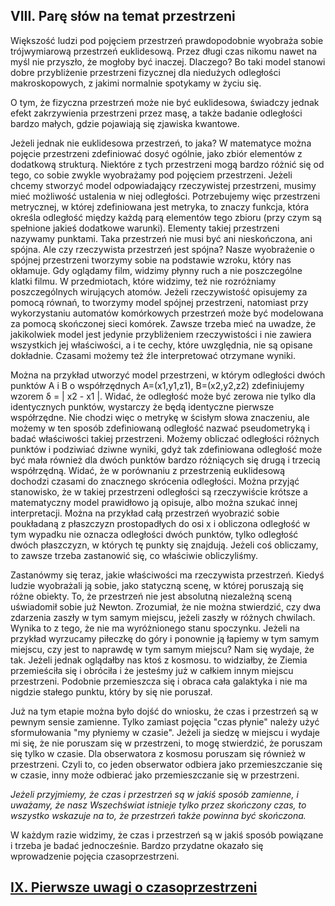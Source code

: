 ## VIII. Parę słów na temat przestrzeni

Większość ludzi pod pojęciem przestrzeń prawdopodobnie wyobraża sobie trójwymiarową przestrzeń euklidesową.
Przez długi czas nikomu nawet na myśl nie przyszło, że mogłoby być inaczej. Dlaczego?
Bo taki model stanowi dobre przybliżenie przestrzeni fizycznej dla niedużych odległości makroskopowych,
z jakimi normalnie spotykamy w życiu się.

O tym, że fizyczna przestrzeń może nie być euklidesowa, świadczy jednak efekt zakrzywienia przestrzeni przez masę,
a także badanie odległości bardzo małych, gdzie pojawiają się zjawiska kwantowe.

Jeżeli jednak nie euklidesowa przestrzeń, to jaka? W matematyce można pojęcie przestrzeni zdefiniować dosyć ogólnie,
jako zbiór elementów z dodatkową strukturą. Niektóre z tych przestrzeni mogą bardzo różnić się od tego,
co sobie zwykle wyobrażamy pod pojęciem przestrzeni. Jeżeli chcemy stworzyć model odpowiadający rzeczywistej przestrzeni,
musimy mieć możliwość ustalenia w niej odległości. Potrzebujemy więc przestrzeni metrycznej,
w której zdefiniowana jest metryka, to znaczy funkcja, która określa odległość między każdą parą elementów tego zbioru
(przy czym są spełnione jakieś dodatkowe warunki). Elementy takiej przestrzeni nazywamy punktami.
Taka przestrzeń nie musi być ani nieskończona, ani spójna. Ale czy rzeczywista przestrzeń jest spójna?
Nasze wyobrażenie o spójnej przestrzeni tworzymy sobie na podstawie wzroku, który nas okłamuje.
Gdy oglądamy film, widzimy płynny ruch a nie poszczególne klatki filmu. W przedmiotach, które widzimy,
też nie rozróżniamy poszczególnych wirujących atomów. Jeżeli rzeczywistość opisujemy za pomocą równań,
to tworzymy model spójnej przestrzeni, natomiast przy wykorzystaniu automatów komórkowych
przestrzeń może być modelowana za pomocą skończonej sieci komórek. Zawsze trzeba mieć na uwadze,
że jakikolwiek model jest jedynie  przybliżeniem rzeczywistości i nie zawiera wszystkich jej właściwości,
a i te cechy, które uwzględnia, nie są opisane dokładnie. Czasami możemy też źle interpretować otrzymane wyniki.

Można na przykład utworzyć model przestrzeni, w którym odległości dwóch punktów A i B o współrzędnych
A=(x1,y1,z1), B=(x2,y2,z2) zdefiniujemy wzorem δ = | x2 - x1 |. 
Widać, że odległość może być zerowa nie tylko dla identycznych punktów, wystarczy że będą identyczne pierwsze współrzędne.
Nie chodzi więc o metrykę w ścisłym słowa znaczeniu, ale możemy w ten sposób zdefiniowaną odległość  nazwać pseudometryką
i badać właściwości takiej przestrzeni. Możemy obliczać odległości różnych punktów i podziwiać dziwne wyniki,
gdyż tak zdefiniowana odległość może być mała również dla dwóch punktów bardzo różniących się drugą i trzecią współrzędną.
Widać, że w porównaniu z przestrzenią euklidesową dochodzi czasami do znacznego skrócenia odległości.
Można przyjąć stanowisko, że w takiej przestrzeni odległości są rzeczywiście krótsze
a matematyczny model prawidłowo ją opisuje, albo można szukać innej interpretacji.
Można na przykład całą przestrzeń wyobrazić sobie poukładaną z płaszczyzn prostopadłych do osi x i obliczona odległość
w tym wypadku nie oznacza odległości dwóch punktów, tylko odległość dwóch płaszczyzn, w których tę punkty się znajdują.
Jeżeli coś obliczamy, to zawsze trzeba zastanowić się, co właściwie obliczyliśmy.

Zastanówmy się teraz, jakie właściwości ma rzeczywista przestrzeń. Kiedyś ludzie wyobrażali ją sobie, jako statyczną scenę,
w której poruszają się różne obiekty. To, że przestrzeń nie jest absolutną niezależną sceną uświadomił sobie już Newton.
Zrozumiał, że nie można stwierdzić, czy dwa zdarzenia zaszły w tym samym miejscu, jeżeli zaszły w różnych chwilach.
Wynika to z tego, że nie ma wyróżnionego stanu spoczynku. Jeżeli na przykład wyrzucamy piłeczkę do góry
i ponownie ją łapiemy w tym samym miejscu, czy jest to naprawdę w tym samym miejscu? Nam się wydaje, że tak.
Jeżeli jednak oglądałby nas ktoś z kosmosu. to widziałby, że Ziemia przemieściła się i obróciła
i że jesteśmy już w całkiem innym miejscu przestrzeni. Podobnie przemieszcza się i obraca cała galaktyka
i nie ma nigdzie stałego punktu, który by się nie poruszał.

Już na tym etapie można było dojść do wniosku, że czas i przestrzeń są w pewnym sensie zamienne.
Tylko zamiast pojęcia "czas płynie" należy użyć sformułowania "my płyniemy w czasie".
Jeżeli ja siedzę w miejscu i wydaje mi się, że nie poruszam się w przestrzeni, to mogę stwierdzić,
że poruszam się tylko w czasie. Dla obserwatora z kosmosu poruszam się również w przestrzeni.
Czyli to, co jeden obserwator odbiera jako przemieszczanie się w czasie,
inny może odbierać jako przemieszczanie się w przestrzeni.

*Jeżeli przyjmiemy, że czas i przestrzeń są w jakiś sposób zamienne, i uważamy,
że nasz Wszechświat istnieje tylko przez skończony czas, to wszystko wskazuje na to,
że przestrzeń także powinna być skończona.*

W każdym razie widzimy, że czas i przestrzeń są w jakiś sposób powiązane i trzeba je badać jednocześnie.
Bardzo przydatne okazało się wprowadzenie pojęcia czasoprzestrzeni.

## [IX. Pierwsze uwagi o czasoprzestrzeni ](rozdzial9)  

